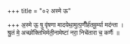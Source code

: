 +++
title = "०२ अस्मे ऊ"

+++
अ॒स्मे ऊ॒ षु वृ॑षणा मादयेथा॒मुत्प॒णीँर्ह॑तमू॒र्म्या मद॑न्ता ।  
श्रु॒तं मे॒ अच्छो॑क्तिभिर्मती॒नामेष्टा॑ नरा॒ निचे॑तारा च॒ कर्णैः॑ ॥